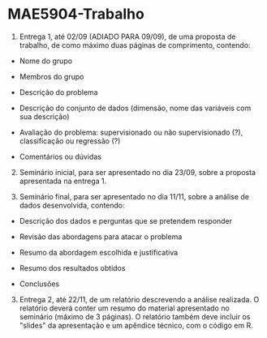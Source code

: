 # MAE5904-Trabalho

1. Entrega 1,  até 02/09 (ADIADO PARA 09/09), de uma proposta de trabalho, de como máximo duas páginas de comprimento, contendo: 

- Nome do grupo 

- Membros do grupo

- Descrição do problema 

- Descrição do conjunto de dados (dimensão, nome das variáveis com sua descrição)

- Avaliação do problema: supervisionado ou não supervisionado (?), classificação ou regressão (?)

- Comentários ou dúvidas 

2. Seminário inicial, para ser apresentado no dia 23/09, sobre a proposta apresentada na entrega 1.

3. Seminário final, para ser apresentado no dia 11/11, sobre a análise de dados desenvolvida, contendo:

- Descrição dos dados e perguntas que se pretendem responder

- Revisão das abordagens para atacar o problema

- Resumo da abordagem escolhida e justificativa

- Resumo dos resultados obtidos

- Conclusões

3. Entrega 2, até 22/11, de um relatório descrevendo a análise realizada. O relatório deverá conter um resumo do material apresentado no seminário  (máximo de 3 páginas). O relatório também deve incluir os "slides" da apresentação e um apêndice técnico, com o código em R. 

